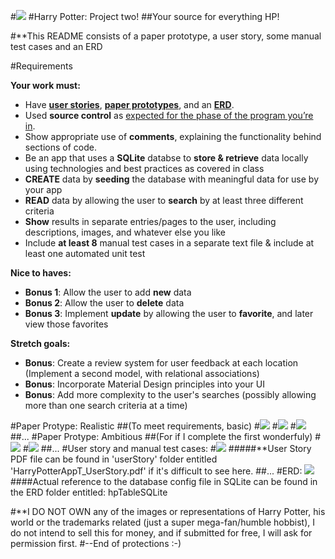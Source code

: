 #![](photos/IMG_0132.PNG)
#Harry Potter: Project two!
##Your source for everything HP!

#**This README consists of a paper prototype, a user story, some manual test cases and an ERD

#Requirements

__Your work must:__

- Have [__user stories__](https://github.com/ga-students/ADI_SM_1/tree/master/work/04-week/07-p2-prep/user-stories),  [__paper prototypes__](https://en.wikipedia.org/wiki/Paper_prototyping),  and an [__ERD__](http://ga-students.github.io/adi_lesson_slides/04-week/db-intro/slideshow.html#1).
- Used __source control__ as [expected for the phase of the program you’re in](https://github.com/ga-students/ADI_SM_1/tree/master/work/04-week/07-p2-prep/git-workflow). 
- Show appropriate use of __comments__, explaining the functionality behind sections of code.
- Be an app that uses a __SQLite__ databse to __store & retrieve__ data locally using technologies and best practices as covered in class 
- __CREATE__ data by __seeding__ the database with meaningful data for use by your app 
- __READ__ data by allowing the user to __search__ by at least three different criteria 
- __Show__ results in separate entries/pages to the user, including descriptions, images, and whatever else you like 
- Include **at least 8** manual test cases in a separate text file & include at least one automated unit test 

__Nice to haves:__

- **Bonus 1**: Allow the user to add __new__ data
- **Bonus 2**: Allow the user to __delete__ data
- **Bonus 3**: Implement __update__ by allowing the user to __favorite__, and later view those favorites 

__Stretch goals:__

- **Bonus**: Create a review system for user feedback at each location (Implement a second model, with relational associations) 
- **Bonus**: Incorporate Material Design principles into your UI 
- **Bonus**: Add more complexity to the user's searches (possibly allowing more than one search criteria at a time) 

#Paper Protype: Realistic
##(To meet requirements, basic) 
#![](prototypeR2/p2pg1.jpg)
#![](prototypeR2/p2pg2.jpg)
#![](prototypeR2/p2pg3.jpg)
##...
#Paper Protype: Ambitious
##(For if I complete the first wonderfuly) 
#![](prototype/page1.jpg)
#![](prototype/page2.jpg)
##...
#User story and manual test cases:
#![](userStory/userstory.jpg)
#####**User Story PDF file can be found in 'userStory' folder entitled 'HarryPotterAppT_UserStory.pdf' if it's difficult to see here.
##...
#ERD:
![](ERD/HarryPotterSQLite.png)
####Actual reference to the database config file in SQLite can be found in the ERD folder entitled: hpTableSQLite 

#**I DO NOT OWN any of the images or representations of Harry Potter, his world or the trademarks related (just a super mega-fan/humble hobbist), I do not intend to sell this for money, and if submitted for free, I will ask for permission first.
#--End of protections :-) 

